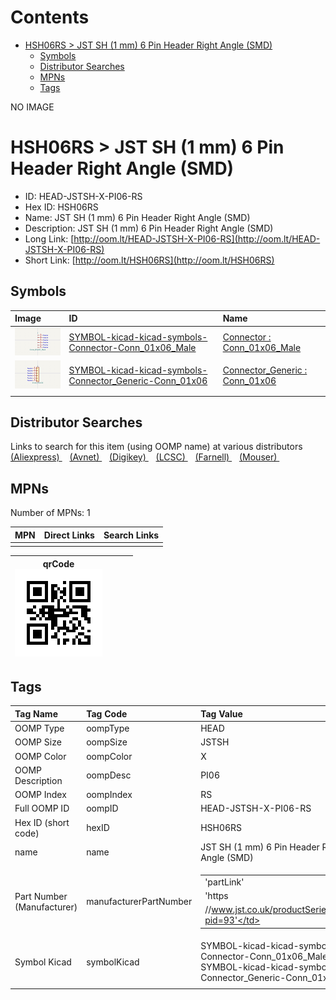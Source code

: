 



Contents
========

* [HSH06RS > JST SH (1 mm) 6 Pin Header Right Angle (SMD)](#hsh06rs--jst-sh-1-mm-6-pin-header-right-angle-smd)
	* [Symbols](#symbols)
	* [Distributor Searches](#distributor-searches)
	* [MPNs](#mpns)
	* [Tags](#tags)
  
NO IMAGE  
# HSH06RS > JST SH (1 mm) 6 Pin Header Right Angle (SMD)

- ID: HEAD-JSTSH-X-PI06-RS
- Hex ID: HSH06RS
- Name: JST SH (1 mm) 6 Pin Header Right Angle (SMD)
- Description: JST SH (1 mm) 6 Pin Header Right Angle (SMD)
- Long Link: [http://oom.lt/HEAD-JSTSH-X-PI06-RS](http://oom.lt/HEAD-JSTSH-X-PI06-RS)
- Short Link: [http://oom.lt/HSH06RS](http://oom.lt/HSH06RS)

## Symbols
  

|Image|ID|Name|
| :--- | :--- | :--- |
|[![](https://raw.githubusercontent.com/oomlout/oomlout_OOMP_eda_V2/main/SYMBOL/kicad/kicad-symbols/Connector/Conn_01x06_Male/image_140.png)](https://github.com/oomlout/oomlout_OOMP_eda_V2/tree/main/SYMBOL/kicad/kicad-symbols/Connector/Conn_01x06_Male/)|[SYMBOL-kicad-kicad-symbols-Connector-Conn_01x06_Male](https://github.com/oomlout/oomlout_OOMP_eda_V2/tree/main/SYMBOL/kicad/kicad-symbols/Connector/Conn_01x06_Male/)|[Connector : Conn_01x06_Male](https://github.com/oomlout/oomlout_OOMP_eda_V2/tree/main/SYMBOL/kicad/kicad-symbols/Connector/Conn_01x06_Male/)|
|[![](https://raw.githubusercontent.com/oomlout/oomlout_OOMP_eda_V2/main/SYMBOL/kicad/kicad-symbols/Connector_Generic/Conn_01x06/image_140.png)](https://github.com/oomlout/oomlout_OOMP_eda_V2/tree/main/SYMBOL/kicad/kicad-symbols/Connector_Generic/Conn_01x06/)|[SYMBOL-kicad-kicad-symbols-Connector_Generic-Conn_01x06](https://github.com/oomlout/oomlout_OOMP_eda_V2/tree/main/SYMBOL/kicad/kicad-symbols/Connector_Generic/Conn_01x06/)|[Connector_Generic : Conn_01x06](https://github.com/oomlout/oomlout_OOMP_eda_V2/tree/main/SYMBOL/kicad/kicad-symbols/Connector_Generic/Conn_01x06/)|
||||

## Distributor Searches
  
Links to search for this item (using OOMP name) at various distributors  
[(Aliexpress) ](https://www.aliexpress.com/wholesale?SearchText=1117JST+SH+1+mm+6+Pin+Header+Right+Angle+SMD)&nbsp;&nbsp;&nbsp;[(Avnet) ](https://www.avnet.com/shop/us/search/JST+SH+1+mm+6+Pin+Header+Right+Angle+SMD)&nbsp;&nbsp;&nbsp;[(Digikey) ](https://www.digikey.co.uk/en/products/result?s=JST+SH+1+mm+6+Pin+Header+Right+Angle+SMD)&nbsp;&nbsp;&nbsp;[(LCSC) ](https://www.lcsc.com/search?q=JST+SH+1+mm+6+Pin+Header+Right+Angle+SMD)&nbsp;&nbsp;&nbsp;[(Farnell) ](https://uk.farnell.com/search?st=JST+SH+1+mm+6+Pin+Header+Right+Angle+SMD)&nbsp;&nbsp;&nbsp;[(Mouser) ](https://www.mouser.com/c/?q=JST+SH+1+mm+6+Pin+Header+Right+Angle+SMD)&nbsp;&nbsp;&nbsp;
## MPNs
  
Number of MPNs: 1  

|MPN|Direct Links|Search Links|
| :--- | :--- | :--- |
||||
  

|qrCode<br>[![](https://raw.githubusercontent.com/oomlout/oomlout_OOMP_parts_V2/main/HEAD/JSTSH/X/PI06/RS/qrCode_140.png)](https://github.com/oomlout/oomlout_OOMP_parts_V2/tree/main/HEAD/JSTSH/X/PI06/RS/qrCode.png)||||
| :---: | :---: | :---: | :---: |

## Tags
  

|Tag Name|Tag Code|Tag Value|
| :--- | :--- | :--- |
|OOMP Type|oompType|HEAD|
|OOMP Size|oompSize|JSTSH|
|OOMP Color|oompColor|X|
|OOMP Description|oompDesc|PI06|
|OOMP Index|oompIndex|RS|
|Full OOMP ID|oompID|HEAD-JSTSH-X-PI06-RS|
|Hex ID (short code)|hexID|HSH06RS|
|name|name|JST SH (1 mm) 6 Pin Header Right Angle (SMD)|
|Part Number (Manufacturer)|manufacturerPartNumber|<table><tr><td>'partLink'</td></tr><tr><td> 'https</td></tr><tr><td>//www.jst.co.uk/productSeries.php?pid=93'</td></tr></table>|
|Symbol Kicad|symbolKicad|SYMBOL-kicad-kicad-symbols-Connector-Conn_01x06_Male, SYMBOL-kicad-kicad-symbols-Connector_Generic-Conn_01x06|
||||
